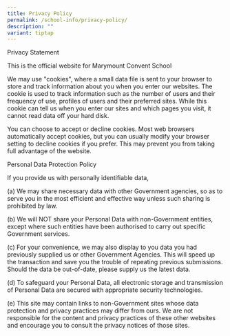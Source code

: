 ```yaml
---
title: Privacy Policy
permalink: /school-info/privacy-policy/
description: ""
variant: tiptap
---
```

<p>Privacy Statement</p>
<p>This is the official website for Marymount Convent School&nbsp;</p>
<p>We may use "cookies", where a small data file is sent to your browser to store and track information about you when you enter our websites. The cookie is used to track information such as the number of users and their frequency of use, profiles of users and their preferred sites. While this cookie can tell us when you enter our sites and which pages you visit, it cannot read data off your hard disk.</p>
<p>You can choose to accept or decline cookies. Most web browsers automatically accept cookies, but you can usually modify your browser setting to decline cookies if you prefer. This may prevent you from taking full advantage of the website.</p>
<p>Personal Data Protection Policy</p>
<p>If you provide us with personally identifiable data,</p>
<p>(a) We may share necessary data with other Government agencies, so as to serve you in the most efficient and effective way unless such sharing is prohibited by law.</p>
<p>(b) We will NOT share your Personal Data with non-Government entities, except where such entities have been authorised to carry out specific Government services.</p>
<p>(c) For your convenience, we may also display to you data you had previously supplied us or other Government Agencies. This will speed up the transaction and save you the trouble of repeating previous submissions. Should the data be out-of-date, please supply us the latest data.</p>
<p>(d) To safeguard your Personal Data, all electronic storage and transmission of Personal Data are secured with appropriate security technologies.</p>
<p>(e) This site may contain links to non-Government sites whose data protection and privacy practices may differ from ours. We are not responsible for the content and privacy practices of these other websites and encourage you to consult the privacy notices of those sites.</p>
